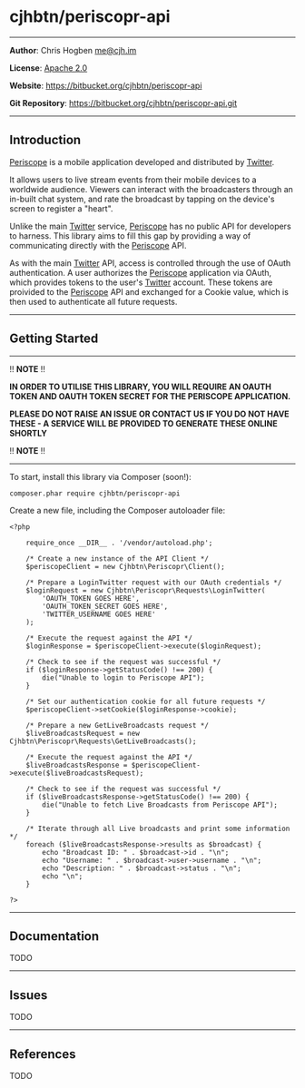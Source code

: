 cjhbtn/periscopr-api
=================

----------

**Author**: Chris Hogben <me@cjh.im>

**License**: [Apache 2.0](http://www.apache.org/licenses/LICENSE-2.0)

**Website**: https://bitbucket.org/cjhbtn/periscopr-api

**Git Repository**: https://bitbucket.org/cjhbtn/periscopr-api.git

----------

## Introduction ##

[Periscope](https://periscope.tv) is a mobile application developed and distributed by [Twitter](https://twitter.com).

It allows users to live stream events from their mobile devices to a worldwide audience. Viewers can interact with the
broadcasters through an in-built chat system, and rate the broadcast by tapping on the device's screen to register a "heart".

Unlike the main [Twitter](https://twitter.com) service, [Periscope](https://periscope.tv) has no public API for developers
to harness. This library aims to fill this gap by providing a way of communicating directly with the [Periscope](https://periscope.tv)
API.

As with the main [Twitter](https://twitter.com) API, access is controlled through the use of OAuth authentication. A user authorizes
the [Periscope](https://periscope.tv) application via OAuth, which provides tokens to the user's [Twitter](https://twitter.com) account.
These tokens are proivided to the [Periscope](https://periscope.tv) API and exchanged for a Cookie value, which is then used to authenticate
all future requests.


----------

## Getting Started ##

----------

!! **NOTE** !!

**IN ORDER TO UTILISE THIS LIBRARY, YOU WILL REQUIRE AN OAUTH TOKEN AND OAUTH TOKEN SECRET FOR THE PERISCOPE APPLICATION.**

**PLEASE DO NOT RAISE AN ISSUE OR CONTACT US IF YOU DO NOT HAVE THESE - A SERVICE WILL BE PROVIDED TO GENERATE THESE ONLINE SHORTLY**

!! **NOTE** !!

----------

To start, install this library via Composer (soon!):

    composer.phar require cjhbtn/periscopr-api

Create a new file, including the Composer autoloader file:

    <?php
	    
	    require_once __DIR__ . '/vendor/autoload.php';
	    
	    /* Create a new instance of the API Client */
	    $periscopeClient = new Cjhbtn\Periscopr\Client();
	    
	    /* Prepare a LoginTwitter request with our OAuth credentials */
	    $loginRequest = new Cjhbtn\Periscopr\Requests\LoginTwitter(
		    'OAUTH_TOKEN GOES HERE',
		    'OAUTH_TOKEN_SECRET GOES HERE',
		    'TWITTER_USERNAME GOES HERE'
	    );
	    
	    /* Execute the request against the API */
	    $loginResponse = $periscopeClient->execute($loginRequest);
	    
	    /* Check to see if the request was successful */
	    if ($loginResponse->getStatusCode() !== 200) {
		    die("Unable to login to Periscope API");
		}
		
		/* Set our authentication cookie for all future requests */
		$periscopeClient->setCookie($loginResponse->cookie);
		
		/* Prepare a new GetLiveBroadcasts request */
		$liveBroadcastsRequest = new Cjhbtn\Periscopr\Requests\GetLiveBroadcasts();
		
		/* Execute the request against the API */
		$liveBroadcastsResponse = $periscopeClient->execute($liveBroadcastsRequest);
		
		/* Check to see if the request was successful */
		if ($liveBroadcastsResponse->getStatusCode() !== 200) {
			die("Unable to fetch Live Broadcasts from Periscope API");
		}
		
		/* Iterate through all Live broadcasts and print some information */
		foreach ($liveBroadcastsResponse->results as $broadcast) {
			echo "Broadcast ID: " . $broadcast->id . "\n";
			echo "Username: " . $broadcast->user->username . "\n";
			echo "Description: " . $broadcast->status . "\n";
			echo "\n";
		}
		
	?>



----------

## Documentation ##

TODO

----------

## Issues ##

TODO

----------

## References ##

TODO